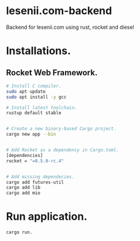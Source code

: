 # lesenii.com-backend

Backend for lesenii.com using rust, rocket and diesel

# Installations.

## Rocket Web Framework.

```bash
# Install C compiler.
sudo apt update
sudo apt install -y gcc

# Install latest toolchain.
rustup default stable


# Create a new binary-based Cargo project.
cargo new app --bin


# Add Rocket as a dependency in Cargo.toml.
[dependencies]
rocket = "=0.5.0-rc.4"


# Add missing dependecies.
cargo add futures-util
cargo add lib
cargo add mio

```

# Run application.

```bash
cargo run.
```
